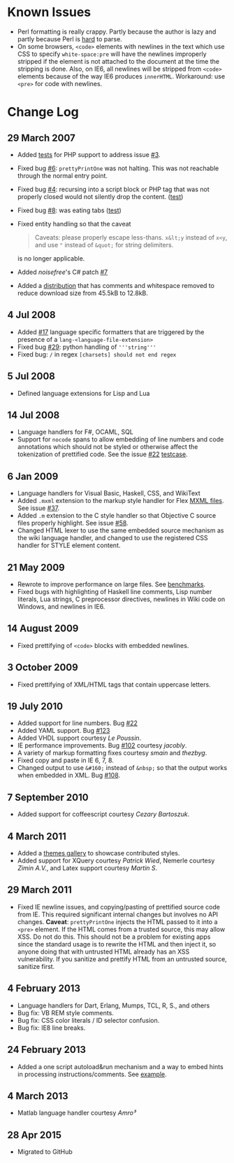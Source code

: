 # Known Issues

- Perl formatting is really crappy. Partly because the author is lazy and partly
  because Perl is [hard](http://www.perlmonks.org/?node_id=663393) to parse.
- On some browsers, `<code>` elements with newlines in the text which use CSS
  to specify `white-space:pre` will have the newlines improperly stripped if
  the element is not attached to the document at the time the stripping is done.
  Also, on IE6, all newlines will be stripped from `<code>` elements because
  of the way IE6 produces `innerHTML`. Workaround: use `<pre>` for code with
  newlines.

# Change Log

## 29 March 2007

- Added [tests](https://rawgit.com/google/code-prettify/master/tests/prettify_test.html#PHP)
  for PHP support to address issue [#3](https://github.com/google/code-prettify/issues/3).
- Fixed bug [#6](https://github.com/google/code-prettify/issues/6): `prettyPrintOne`
  was not halting. This was not reachable through the normal entry point.
- Fixed bug [#4](https://github.com/google/code-prettify/issues/4): recursing into a
  script block or PHP tag that was not properly closed would not silently drop the content.
  ([test](https://rawgit.com/google/code-prettify/master/tests/prettify_test.html#issue4))
- Fixed bug [#8](https://github.com/google/code-prettify/issues/8): was eating tabs
  ([test](https://rawgit.com/google/code-prettify/master/tests/prettify_test.html#issue8))
- Fixed entity handling so that the caveat

  > Caveats: please properly escape less-thans. `x&lt;y` instead of `x<y`,
  > and use `"` instead of `&quot;` for string delimiters.

  is no longer applicable.

- Added _noisefree_'s C# patch [#7](https://github.com/google/code-prettify/issues/7)
- Added a [distribution](http://google-code-prettify.googlecode.com/files/prettify-small.zip)
  that has comments and whitespace removed to reduce download size from 45.5kB
  to 12.8kB.

## 4 Jul 2008

- Added [#17](https://github.com/google/code-prettify/issues/17) language specific
  formatters that are triggered by the presence of a `lang-<language-file-extension>`
- Fixed bug [#29](https://github.com/google/code-prettify/issues/29): python
  handling of `'''string'''`
- Fixed bug: `/` in regex `[charsets] should not end regex`

## 5 Jul 2008

- Defined language extensions for Lisp and Lua

## 14 Jul 2008

- Language handlers for F#, OCAML, SQL
- Support for `nocode` spans to allow embedding of line numbers and code
  annotations which should not be styled or otherwise affect the tokenization
  of prettified code. See the issue [#22](https://github.com/google/code-prettify/issues/22)
  [testcase](https://rawgit.com/google/code-prettify/master/tests/prettify_test.html#issue22).

## 6 Jan 2009

- Language handlers for Visual Basic, Haskell, CSS, and WikiText
- Added `.mxml` extension to the markup style handler for
  Flex [MXML files](http://en.wikipedia.org/wiki/MXML).
  See issue [#37](https://github.com/google/code-prettify/issues/37).
- Added `.m` extension to the C style handler so that Objective C source files
  properly highlight. See issue [#58](https://github.com/google/code-prettify/issues/58).
- Changed HTML lexer to use the same embedded source mechanism as the wiki
  language handler, and changed to use the registered CSS handler for STYLE
  element content.

## 21 May 2009

- Rewrote to improve performance on large files.
  See [benchmarks](http://mikesamuel.blogspot.com/2009/05/efficient-parsing-in-javascript.html).
- Fixed bugs with highlighting of Haskell line comments, Lisp number literals,
  Lua strings, C preprocessor directives, newlines in Wiki code on Windows, and
  newlines in IE6.

## 14 August 2009

- Fixed prettifying of `<code>` blocks with embedded newlines.

## 3 October 2009

- Fixed prettifying of XML/HTML tags that contain uppercase letters.

## 19 July 2010

- Added support for line numbers. Bug [#22](https://github.com/google/code-prettify/issues/22)
- Added YAML support. Bug [#123](https://github.com/google/code-prettify/issues/123)
- Added VHDL support courtesy _Le Poussin_.
- IE performance improvements. Bug [#102](https://github.com/google/code-prettify/issues/102)
  courtesy _jacobly_.
- A variety of markup formatting fixes courtesy _smain_ and _thezbyg_.
- Fixed copy and paste in IE 6, 7, 8.
- Changed output to use `&#160;` instead of `&nbsp;` so that the output works
  when embedded in XML. Bug [#108](https://github.com/google/code-prettify/issues/108).

## 7 September 2010

- Added support for coffeescript courtesy _Cezary Bartoszuk_.

## 4 March 2011

- Added a [themes gallery](https://rawgit.com/google/code-prettify/master/styles/index.html)
  to showcase contributed styles.
- Added support for XQuery courtesy _Patrick Wied_, Nemerle courtesy _Zimin A.V._,
  and Latex support courtesy _Martin S_.

## 29 March 2011

- Fixed IE newline issues, and copying/pasting of prettified source code from IE.
  This required significant internal changes but involves no API changes.
  **Caveat**: `prettyPrintOne` injects the HTML passed to it into a `<pre>` element.
  If the HTML comes from a trusted source, this may allow XSS. Do not do this.
  This should not be a problem for existing apps since the standard usage is to
  rewrite the HTML and then inject it, so anyone doing that with untrusted HTML
  already has an XSS vulnerability. If you sanitize and prettify HTML from an
  untrusted source, sanitize first.

## 4 February 2013

- Language handlers for Dart, Erlang, Mumps, TCL, R, S., and others
- Bug fix: VB REM style comments.
- Bug fix: CSS color literals / ID selector confusion.
- Bug fix: IE8 line breaks.

## 24 February 2013

- Added a one script autoload&run mechanism and a way to embed hints in
  processing instructions/comments. See
  [example](https://rawgit.com/google/code-prettify/master/examples/quine.html).

## 4 March 2013

- Matlab language handler courtesy _Amro³_

## 28 Apr 2015

- Migrated to GitHub
